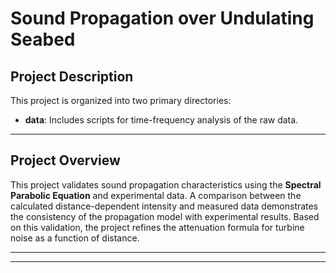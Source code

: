 # **Sound Propagation over Undulating Seabed**

## **Project Description**
This project is organized into two primary directories:  
- **data**: Includes scripts for time-frequency analysis of the raw data.  

---

## **Project Overview**
This project validates sound propagation characteristics using the **Spectral Parabolic Equation** and experimental data. A comparison between the calculated distance-dependent intensity and measured data demonstrates the consistency of the propagation model with experimental results. Based on this validation, the project refines the attenuation formula for turbine noise as a function of distance.

---

---
